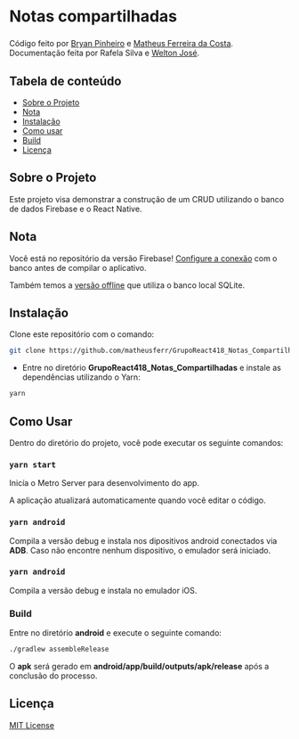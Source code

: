 # Notas compartilhadas

### 
Código feito por [Bryan Pinheiro](https://github.com/BryanSouza) e [Matheus Ferreira da Costa](https://github.com/matheusferr).
Documentação feita por Rafela Silva e [Welton José](https://github.com/not-lew).

## Tabela de conteúdo

- [Sobre o Projeto](#sobre-o-projeto)
- [Nota](#nota)
- [Instalação](#instala%C3%A7%C3%A3o)
- [Como usar](#como-usar)
- [Build](#build)
- [Licença](#licen%C3%A7a)

## Sobre o Projeto

Este projeto visa demonstrar a construção de um CRUD utilizando o banco de dados Firebase e o React Native.

## Nota

Você está no repositório da versão Firebase! [Configure a conexão](https://cbt-ifsp-tcc-react.netlify.app/notascompartilhadas) com o banco antes de compilar o aplicativo.

Também temos a [versão offline](https://github.com/matheusferr/GrupoReact418_Notas_Compartilhadas/tree/async-storage) que utiliza o banco local SQLite.

## Instalação

Clone este repositório com o comando:
```bash
git clone https://github.com/matheusferr/GrupoReact418_Notas_Compartilhadas.git
```
* Entre no diretório **GrupoReact418_Notas_Compartilhadas** e instale as dependências utilizando o Yarn:
```bash
yarn
```

## Como Usar

Dentro do diretório do projeto, você pode executar os seguinte comandos:

### `yarn start`

Inicía o Metro Server para desenvolvimento do app.

A aplicação atualizará automaticamente quando você editar o código.

### `yarn android`

Compila a versão debug e instala nos dipositivos android conectados via **ADB**. Caso não encontre nenhum dispositivo, o emulador será iniciado.

### `yarn android`

Compila a versão debug e instala no emulador iOS.

### Build
Entre no diretório **android** e execute o seguinte comando:
```bash
./gradlew assembleRelease
```
O **apk** será gerado em **android/app/build/outputs/apk/release** após a conclusão do processo.

## Licença

[MIT License](https://opensource.org/licenses/MIT)
